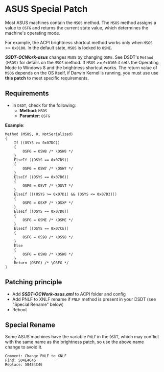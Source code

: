 # ASUS Special Patch
Most ASUS machines contain the `MSOS` method. The `MSOS` method assigns a value to `OSFG` and returns the current state value, which determines the machine's operating mode.

For example, the ACPI brightness shortcut method works only when `MSOS` >= `0x0100`. In the default state, `MSOS` is locked to `OSME`.

***SSDT-OCWork-asus*** changes `MSOS` by changing `OSME`. See DSDT's `Method (MSOS)` for details on the `MSOS` method. If `MSOS` >= `0x0100` it sets the Operating Mode to Windows 8 and the brightness shortcut works. The return value of `MSOS` depends on the OS itself, if Darwin Kernel is running, you must use use **this patch** to meet specific requirements.

## Requirements
- In `DSDT`, check for the following:
	- **Method**: `MSOS`
	- **Paramter**: `OSFG`

**Example**:

```asl
Method (MSOS, 0, NotSerialized)
{
    If ((OSYS >= 0x07DC))
    {
        OSFG = OSW8 /* \OSW8 */
    }
    ElseIf ((OSYS == 0x07D9))
    {
        OSFG = OSW7 /* \OSW7 */
    }
    ElseIf ((OSYS == 0x07D6))
    {
        OSFG = OSVT /* \OSVT */
    }
    ElseIf (((OSYS >= 0x07D1) && (OSYS <= 0x07D3)))
    {
        OSFG = OSXP /* \OSXP */
    }
    ElseIf ((OSYS == 0x07D0))
    {
        OSFG = OSME /* \OSME */
    }
    ElseIf ((OSYS == 0x07CE))
    {
        OSFG = OS98 /* \OS98 */
    }
    Else
    {
        OSFG = OSW8 /* \OSW8 */
    }
    Return (OSFG) /* \OSFG */
}
```
## Patching principle
- Add ***SSDT-OCWork-asus.aml*** to ACPI folder and config
- Add PNLF to XNLF rename if `PNLF` method is present in your DSDT (see "Special Rename" below)
- Reboot

## Special Rename
Some ASUS machines have the variable `PNLF` in the `DSDT`, which may conflict with the same name as the brightness patch, so use the above name change to avoid it.

```text
Comment: Change PNLF to XNLF
Find: 504E4C46
Replace: 584E4C46
```
